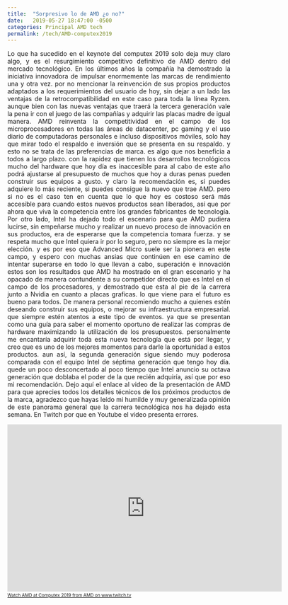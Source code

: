 ```yaml
---
title:  "Sorpresivo lo de AMD ¿o no?"
date:   2019-05-27 18:47:00 -0500
categories: Principal AMD tech
permalink: /tech/AMD-computex2019
---
```

<p style='text-align: justify;'>
Lo que ha sucedido en el keynote del computex 2019 solo deja muy claro algo, y es el resurgimiento competitivo definitivo de AMD dentro del mercado tecnológico. En los últimos años la compañía ha demostrado la iniciativa innovadora de impulsar enormemente las marcas de rendimiento una y otra vez. por no mencionar la reinvención de sus propios productos adaptados a los requerimientos del usuario de hoy, sin dejar a un lado las ventajas de la retrocompatibilidad en este caso para toda la línea Ryzen. aunque bien con las nuevas ventajas que traerá la tercera generación vale la pena ir con el juego de las compañías y adquirir las placas madre de igual manera.
AMD reinventa la competitividad en el campo de los microprocesadores en todas las áreas de datacenter, pc gaming y el uso diario de computadoras personales e incluso dispositivos móviles, solo hay que mirar todo el respaldo e inversión que se presenta en su respaldo. y esto no se trata de las preferencias de marca. es algo que nos beneficia a todos a largo plazo. con la rapidez que tienen los desarrollos tecnológicos mucho del hardware que hoy día es inaccesible para al cabo de este año podrá ajustarse al presupuesto de muchos que hoy a duras penas pueden construir sus equipos a gusto. y claro la recomendación es, si puedes adquiere lo más reciente, si puedes consigue la nuevo que trae AMD. pero si no es el caso ten en cuenta que lo que hoy es costoso será más accesible para cuando estos nuevos productos sean liberados, así que por ahora que viva la competencia entre los grandes fabricantes de tecnología.
Por otro lado, Intel ha dejado todo el escenario para que AMD pudiera lucirse, sin empeñarse mucho y realizar un nuevo proceso de innovación en sus productos, era de esperarse que la competencia tomara fuerza. y se respeta mucho que Intel quiera ir por lo seguro, pero no siempre es la mejor elección. y es por eso que Advanced Micro suele ser la pionera en este campo, y espero con muchas ansias que continúen en ese camino de intentar superarse en todo lo que llevan a cabo, superación e innovación estos son los resultados que AMD ha mostrado en el gran escenario y ha opacado de manera contundente a su competidor directo que es Intel en el campo de los procesadores, y demostrado que esta al pie de la carrera junto a Nvidia en cuanto a placas graficas. lo que viene para el futuro es bueno para todos.
De manera personal recomiendo mucho a quienes estén deseando construir sus equipos, o mejorar su infraestructura empresarial. que siempre estén atentos a este tipo de eventos. ya que se presentan como una guía para saber el momento oportuno de realizar las compras de hardware maximizando la utilización de los presupuestos. personalmente me encantaría adquirir toda esta nueva tecnología que está por llegar, y creo que es uno de los mejores momentos para darle la oportunidad a estos productos. aun así, la segunda generación sigue siendo muy poderosa comparada con el equipo Intel de séptima generación que tengo hoy día. quede un poco desconcertado al poco tiempo que Intel anuncio su octava generación que doblaba el poder de la que recién adquiría, así que por eso mi recomendación.
Dejo aquí el enlace al video de la presentación de AMD para que aprecies todos los detalles técnicos de los próximos productos de la marca, agradezco que hayas leído mi humilde y muy generalizada opinión de este panorama general que la carrera tecnológica nos ha dejado esta semana.
En Twitch por que en Youtube el video presenta errores.</p>

<iframe src="https://player.twitch.tv/?autoplay=false&video=v430443641" frameborder="0" allowfullscreen="true" scrolling="no" height="378" width="620"></iframe><a href="https://www.twitch.tv/videos/430443641?tt_content=text_link&tt_medium=vod_embed" style="padding:2px 0px 4px; display:block; width:345px; font-weight:normal; font-size:10px; text-decoration:underline;">Watch AMD at Computex 2019 from AMD on www.twitch.tv</a>
